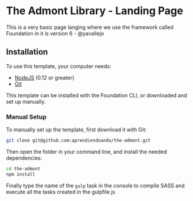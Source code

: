 # The Admont Library - Landing Page

This is a very basic page langing where we use the framework called Foundation in it is version 6 - @yavallejo

## Installation

To use this template, your computer needs:

- [NodeJS](https://nodejs.org/en/) (0.12 or greater)
- [Git](https://git-scm.com/)

This template can be installed with the Foundation CLI, or downloaded and set up manually.

### Manual Setup

To manually set up the template, first download it with Git:

```bash
git clone git@github.com:aprendiendoando/the-admont.git
```

Then open the folder in your command line, and install the needed dependencies:

```bash
cd the-admont
npm install
```

Finally type the name of the `gulp` task in the console to compile SASS and execute all the tasks created in the gulpfile.js
